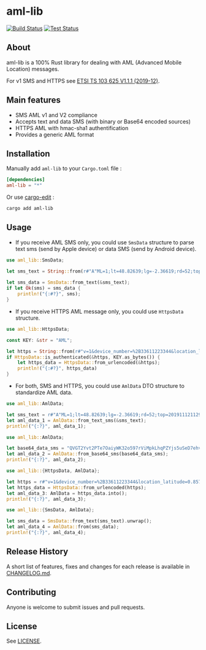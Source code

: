 # aml-lib

[![Build Status](https://github.com/cpilatre/aml-lib/actions/workflows/build.yml/badge.svg)](https://github.com/cpilatre/aml-lib/actions?query=workflow%3A%22build%22)
[![Test Status](https://github.com/cpilatre/aml-lib/actions/workflows/test.yml/badge.svg)](https://github.com/cpilatre/aml-lib/actions?query=workflow%3A%22test%22)

## About

aml-lib is a 100% Rust library for dealing with AML (Advanced Mobile Location) messages.

For v1 SMS and HTTPS see [ETSI TS 103 625 V1.1.1 (2019-12)](https://www.etsi.org/deliver/etsi_ts/103600_103699/103625/01.01.01_60/ts_103625v010101p.pdf).

## Main features

- SMS AML v1 and V2 compliance
- Accepts text and data SMS (with binary or Base64 encoded sources)
- HTTPS AML with hmac-sha1 authentification
- Provides a generic AML format

## Installation

Manually add `aml-lib` to your `Cargo.toml` file :

```toml
[dependencies]
aml-lib = "*"
```

Or use [cargo-edit](https://crates.io/crates/cargo-edit) :

```bash
cargo add aml-lib
```

## Usage

- If you receive AML SMS only, you could use `SmsData` structure to parse text sms
 (send by Apple device) or data SMS (send by Android device).

```rust
use aml_lib::SmsData;

let sms_text = String::from(r#"A"ML=1;lt=48.82639;lg=-2.36619;rd=52;top=20191112112928;lc=68;pm=G;si=208201771948415;ei=353472104343540;mcc=208;mnc=20;ml=126"#);
    
let sms_data = SmsData::from_text(&sms_text);
if let Ok(sms) = sms_data {
    println!("{:#?}", sms);
}
```

- If you receive HTTPS AML message only, you could use `HttpsData` structure.

```rust
use aml_lib::HttpsData;

const KEY: &str = "AML";

let https = String::from(r#"v=1&device_number=%2B33611223344&location_latitude=0.85732&location_longitude=-4.26325&location_time=1604912121000&location_accuracy=10.4&location_source=GPS&location_certainty=83&hmac=f64c70eb238bb239e00e8ac8c023bf2b5d3c41dd"#);
if HttpsData::is_authenticated(&https, KEY.as_bytes()) {
    let https_data = HttpsData::from_urlencoded(&https);
    println!("{:#?}", https_data)
} 
```

- For both, SMS and HTTPS, you could use `AmlData` DTO structure to standardize
 AML data.

```rust
use aml_lib::AmlData;

let sms_text = r#"A"ML=1;lt=48.82639;lg=-2.36619;rd=52;top=20191112112928;lc=68;pm=G;si=208201771948415;ei=353472104343540;mcc=208;mnc=20;ml=126"#;
let aml_data_1 = AmlData::from_text_sms(&sms_text);
println!("{:?}", aml_data_1);
```

```rust
use aml_lib::AmlData;

let base64_data_sms = "QVGT2Yvt2PTe7OaiyWK32o597rViMpkLhqPZYjs5uSeD7ehveE8Gi9VgttgMFoPlaLgde9yz4Xbwdu+4m6d7OdzNVqPJZrFdOd2b1XCyWQ5Wy8FoshpNtmuPx71ZDLZru8c9mQ22a7N7MdkM";
let aml_data_2 = AmlData::from_base64_sms(base64_data_sms);
println!("{:?}", aml_data_2);
```

```rust
use aml_lib::{HttpsData, AmlData};

let https = r#"v=1&device_number=%2B33611223344&location_latitude=0.85732&location_longitude=-4.26325&location_time=1604912121000&location_accuracy=10.4&location_source=GPS&location_certainty=83&hmac=f64c70eb238bb239e00e8ac8c023bf2b5d3c41dd"#;
let https_data = HttpsData::from_urlencoded(https);
let aml_data_3: AmlData = https_data.into();
println!("{:?}", aml_data_3);
```

```rust
use aml_lib::{SmsData, AmlData};

let sms_data = SmsData::from_text(sms_text).unwrap();
let aml_data_4 = AmlData::from(sms_data);
println!("{:?}", aml_data_4);
```

## Release History

A short list of features, fixes and changes for each release is available in [CHANGELOG.md](https://github.com/cpilatre/aml-lib/blob/main/CHANGELOG.md).

## Contributing

Anyone is welcome to submit issues and pull requests.

## License

See [LICENSE](LICENSE).
